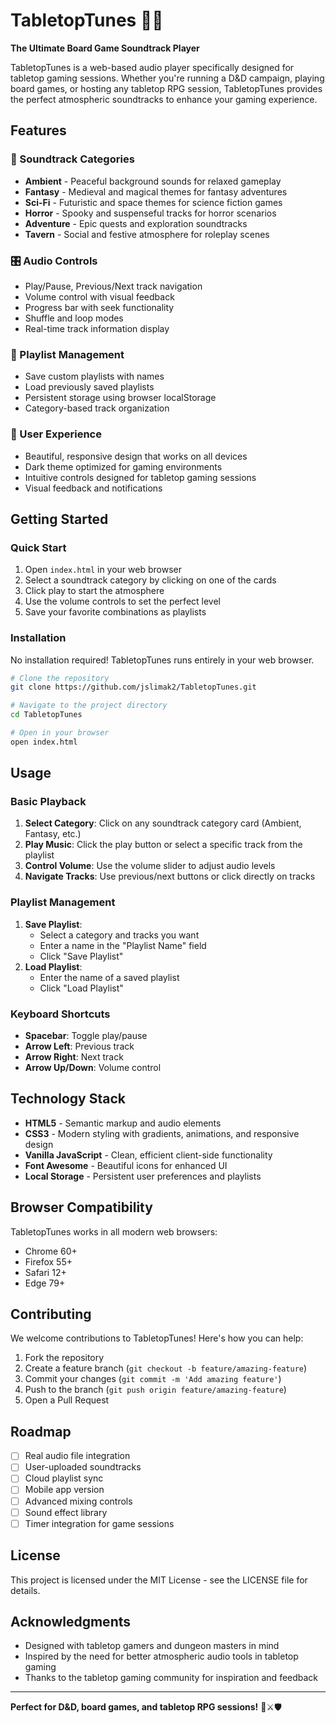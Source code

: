 # TabletopTunes 🎵🎲

**The Ultimate Board Game Soundtrack Player**

TabletopTunes is a web-based audio player specifically designed for tabletop gaming sessions. Whether you're running a D&D campaign, playing board games, or hosting any tabletop RPG session, TabletopTunes provides the perfect atmospheric soundtracks to enhance your gaming experience.

## Features

### 🎵 Soundtrack Categories
- **Ambient** - Peaceful background sounds for relaxed gameplay
- **Fantasy** - Medieval and magical themes for fantasy adventures
- **Sci-Fi** - Futuristic and space themes for science fiction games
- **Horror** - Spooky and suspenseful tracks for horror scenarios
- **Adventure** - Epic quests and exploration soundtracks  
- **Tavern** - Social and festive atmosphere for roleplay scenes

### 🎛️ Audio Controls
- Play/Pause, Previous/Next track navigation
- Volume control with visual feedback
- Progress bar with seek functionality
- Shuffle and loop modes
- Real-time track information display

### 📱 Playlist Management
- Save custom playlists with names
- Load previously saved playlists
- Persistent storage using browser localStorage
- Category-based track organization

### 🎨 User Experience
- Beautiful, responsive design that works on all devices
- Dark theme optimized for gaming environments
- Intuitive controls designed for tabletop gaming sessions
- Visual feedback and notifications

## Getting Started

### Quick Start
1. Open `index.html` in your web browser
2. Select a soundtrack category by clicking on one of the cards
3. Click play to start the atmosphere
4. Use the volume controls to set the perfect level
5. Save your favorite combinations as playlists

### Installation
No installation required! TabletopTunes runs entirely in your web browser.

```bash
# Clone the repository
git clone https://github.com/jslimak2/TabletopTunes.git

# Navigate to the project directory
cd TabletopTunes

# Open in your browser
open index.html
```

## Usage

### Basic Playback
1. **Select Category**: Click on any soundtrack category card (Ambient, Fantasy, etc.)
2. **Play Music**: Click the play button or select a specific track from the playlist
3. **Control Volume**: Use the volume slider to adjust audio levels
4. **Navigate Tracks**: Use previous/next buttons or click directly on tracks

### Playlist Management
1. **Save Playlist**: 
   - Select a category and tracks you want
   - Enter a name in the "Playlist Name" field
   - Click "Save Playlist"
2. **Load Playlist**:
   - Enter the name of a saved playlist
   - Click "Load Playlist"

### Keyboard Shortcuts
- **Spacebar**: Toggle play/pause
- **Arrow Left**: Previous track
- **Arrow Right**: Next track
- **Arrow Up/Down**: Volume control

## Technology Stack

- **HTML5** - Semantic markup and audio elements
- **CSS3** - Modern styling with gradients, animations, and responsive design
- **Vanilla JavaScript** - Clean, efficient client-side functionality
- **Font Awesome** - Beautiful icons for enhanced UI
- **Local Storage** - Persistent user preferences and playlists

## Browser Compatibility

TabletopTunes works in all modern web browsers:
- Chrome 60+
- Firefox 55+
- Safari 12+
- Edge 79+

## Contributing

We welcome contributions to TabletopTunes! Here's how you can help:

1. Fork the repository
2. Create a feature branch (`git checkout -b feature/amazing-feature`)
3. Commit your changes (`git commit -m 'Add amazing feature'`)
4. Push to the branch (`git push origin feature/amazing-feature`)
5. Open a Pull Request

## Roadmap

- [ ] Real audio file integration
- [ ] User-uploaded soundtracks
- [ ] Cloud playlist sync
- [ ] Mobile app version
- [ ] Advanced mixing controls
- [ ] Sound effect library
- [ ] Timer integration for game sessions

## License

This project is licensed under the MIT License - see the LICENSE file for details.

## Acknowledgments

- Designed with tabletop gamers and dungeon masters in mind
- Inspired by the need for better atmospheric audio tools in tabletop gaming
- Thanks to the tabletop gaming community for inspiration and feedback

---

**Perfect for D&D, board games, and tabletop RPG sessions!** 🐉⚔️🛡️
